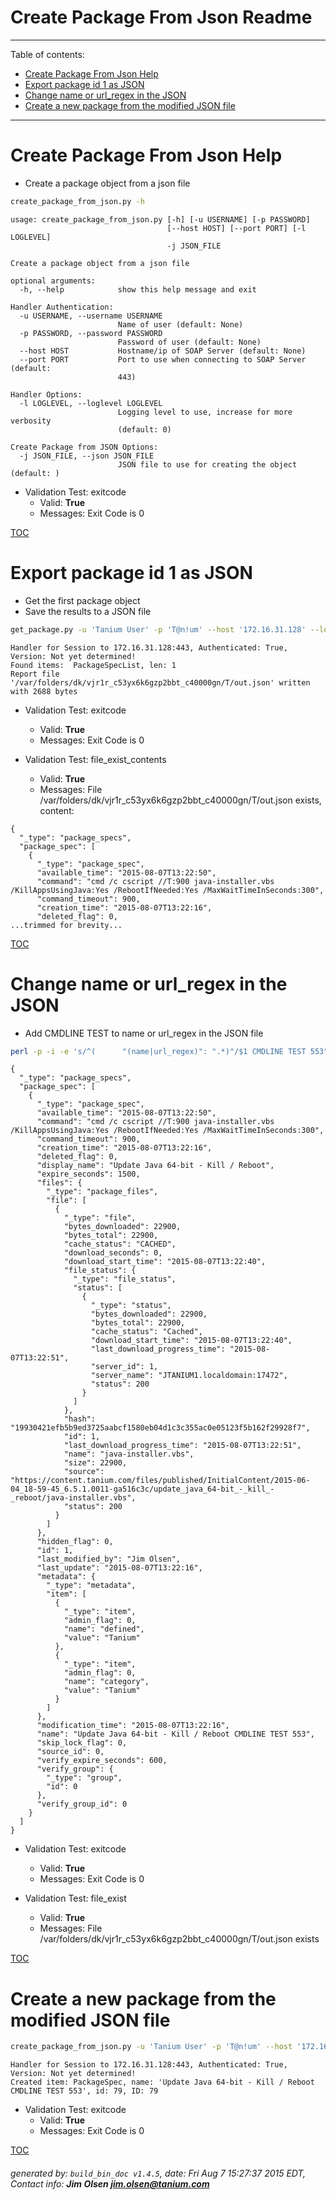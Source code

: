 Create Package From Json Readme
===========================

---------------------------
<a name='toc'>Table of contents:</a>

  * [Create Package From Json Help](#user-content-create-package-from-json-help)
  * [Export package id 1 as JSON](#user-content-export-package-id-1-as-json)
  * [Change name or url_regex in the JSON](#user-content-change-name-or-url_regex-in-the-json)
  * [Create a new package from the modified JSON file](#user-content-create-a-new-package-from-the-modified-json-file)

---------------------------

# Create Package From Json Help

  * Create a package object from a json file

```bash
create_package_from_json.py -h
```

```
usage: create_package_from_json.py [-h] [-u USERNAME] [-p PASSWORD]
                                   [--host HOST] [--port PORT] [-l LOGLEVEL]
                                   -j JSON_FILE

Create a package object from a json file

optional arguments:
  -h, --help            show this help message and exit

Handler Authentication:
  -u USERNAME, --username USERNAME
                        Name of user (default: None)
  -p PASSWORD, --password PASSWORD
                        Password of user (default: None)
  --host HOST           Hostname/ip of SOAP Server (default: None)
  --port PORT           Port to use when connecting to SOAP Server (default:
                        443)

Handler Options:
  -l LOGLEVEL, --loglevel LOGLEVEL
                        Logging level to use, increase for more verbosity
                        (default: 0)

Create Package from JSON Options:
  -j JSON_FILE, --json JSON_FILE
                        JSON file to use for creating the object (default: )
```

  * Validation Test: exitcode
    * Valid: **True**
    * Messages: Exit Code is 0



[TOC](#user-content-toc)


# Export package id 1 as JSON

  * Get the first package object
  * Save the results to a JSON file

```bash
get_package.py -u 'Tanium User' -p 'T@n!um' --host '172.16.31.128' --loglevel 1 --id 1 --file "/var/folders/dk/vjr1r_c53yx6k6gzp2bbt_c40000gn/T/out.json" json
```

```
Handler for Session to 172.16.31.128:443, Authenticated: True, Version: Not yet determined!
Found items:  PackageSpecList, len: 1
Report file '/var/folders/dk/vjr1r_c53yx6k6gzp2bbt_c40000gn/T/out.json' written with 2688 bytes
```

  * Validation Test: exitcode
    * Valid: **True**
    * Messages: Exit Code is 0

  * Validation Test: file_exist_contents
    * Valid: **True**
    * Messages: File /var/folders/dk/vjr1r_c53yx6k6gzp2bbt_c40000gn/T/out.json exists, content:

```
{
  "_type": "package_specs", 
  "package_spec": [
    {
      "_type": "package_spec", 
      "available_time": "2015-08-07T13:22:50", 
      "command": "cmd /c cscript //T:900 java-installer.vbs /KillAppsUsingJava:Yes /RebootIfNeeded:Yes /MaxWaitTimeInSeconds:300", 
      "command_timeout": 900, 
      "creation_time": "2015-08-07T13:22:16", 
      "deleted_flag": 0, 
...trimmed for brevity...
```



[TOC](#user-content-toc)


# Change name or url_regex in the JSON

  * Add CMDLINE TEST to name or url_regex in the JSON file

```bash
perl -p -i -e 's/^(      "(name|url_regex)": ".*)"/$1 CMDLINE TEST 553"/gm' /var/folders/dk/vjr1r_c53yx6k6gzp2bbt_c40000gn/T/out.json && cat /var/folders/dk/vjr1r_c53yx6k6gzp2bbt_c40000gn/T/out.json
```

```
{
  "_type": "package_specs", 
  "package_spec": [
    {
      "_type": "package_spec", 
      "available_time": "2015-08-07T13:22:50", 
      "command": "cmd /c cscript //T:900 java-installer.vbs /KillAppsUsingJava:Yes /RebootIfNeeded:Yes /MaxWaitTimeInSeconds:300", 
      "command_timeout": 900, 
      "creation_time": "2015-08-07T13:22:16", 
      "deleted_flag": 0, 
      "display_name": "Update Java 64-bit - Kill / Reboot", 
      "expire_seconds": 1500, 
      "files": {
        "_type": "package_files", 
        "file": [
          {
            "_type": "file", 
            "bytes_downloaded": 22900, 
            "bytes_total": 22900, 
            "cache_status": "CACHED", 
            "download_seconds": 0, 
            "download_start_time": "2015-08-07T13:22:40", 
            "file_status": {
              "_type": "file_status", 
              "status": [
                {
                  "_type": "status", 
                  "bytes_downloaded": 22900, 
                  "bytes_total": 22900, 
                  "cache_status": "Cached", 
                  "download_start_time": "2015-08-07T13:22:40", 
                  "last_download_progress_time": "2015-08-07T13:22:51", 
                  "server_id": 1, 
                  "server_name": "JTANIUM1.localdomain:17472", 
                  "status": 200
                }
              ]
            }, 
            "hash": "19930421efb5b9ed3725aabcf1580eb04d1c3c355ac0e05123f5b162f29928f7", 
            "id": 1, 
            "last_download_progress_time": "2015-08-07T13:22:51", 
            "name": "java-installer.vbs", 
            "size": 22900, 
            "source": "https://content.tanium.com/files/published/InitialContent/2015-06-04_18-59-45_6.5.1.0011-ga516c3c/update_java_64-bit_-_kill_-_reboot/java-installer.vbs", 
            "status": 200
          }
        ]
      }, 
      "hidden_flag": 0, 
      "id": 1, 
      "last_modified_by": "Jim Olsen", 
      "last_update": "2015-08-07T13:22:16", 
      "metadata": {
        "_type": "metadata", 
        "item": [
          {
            "_type": "item", 
            "admin_flag": 0, 
            "name": "defined", 
            "value": "Tanium"
          }, 
          {
            "_type": "item", 
            "admin_flag": 0, 
            "name": "category", 
            "value": "Tanium"
          }
        ]
      }, 
      "modification_time": "2015-08-07T13:22:16", 
      "name": "Update Java 64-bit - Kill / Reboot CMDLINE TEST 553", 
      "skip_lock_flag": 0, 
      "source_id": 0, 
      "verify_expire_seconds": 600, 
      "verify_group": {
        "_type": "group", 
        "id": 0
      }, 
      "verify_group_id": 0
    }
  ]
}
```

  * Validation Test: exitcode
    * Valid: **True**
    * Messages: Exit Code is 0

  * Validation Test: file_exist
    * Valid: **True**
    * Messages: File /var/folders/dk/vjr1r_c53yx6k6gzp2bbt_c40000gn/T/out.json exists



[TOC](#user-content-toc)


# Create a new package from the modified JSON file

```bash
create_package_from_json.py -u 'Tanium User' -p 'T@n!um' --host '172.16.31.128' --loglevel 1 -j "/var/folders/dk/vjr1r_c53yx6k6gzp2bbt_c40000gn/T/out.json"
```

```
Handler for Session to 172.16.31.128:443, Authenticated: True, Version: Not yet determined!
Created item: PackageSpec, name: 'Update Java 64-bit - Kill / Reboot CMDLINE TEST 553', id: 79, ID: 79
```

  * Validation Test: exitcode
    * Valid: **True**
    * Messages: Exit Code is 0



[TOC](#user-content-toc)


###### generated by: `build_bin_doc v1.4.5`, date: Fri Aug  7 15:27:37 2015 EDT, Contact info: **Jim Olsen <jim.olsen@tanium.com>**